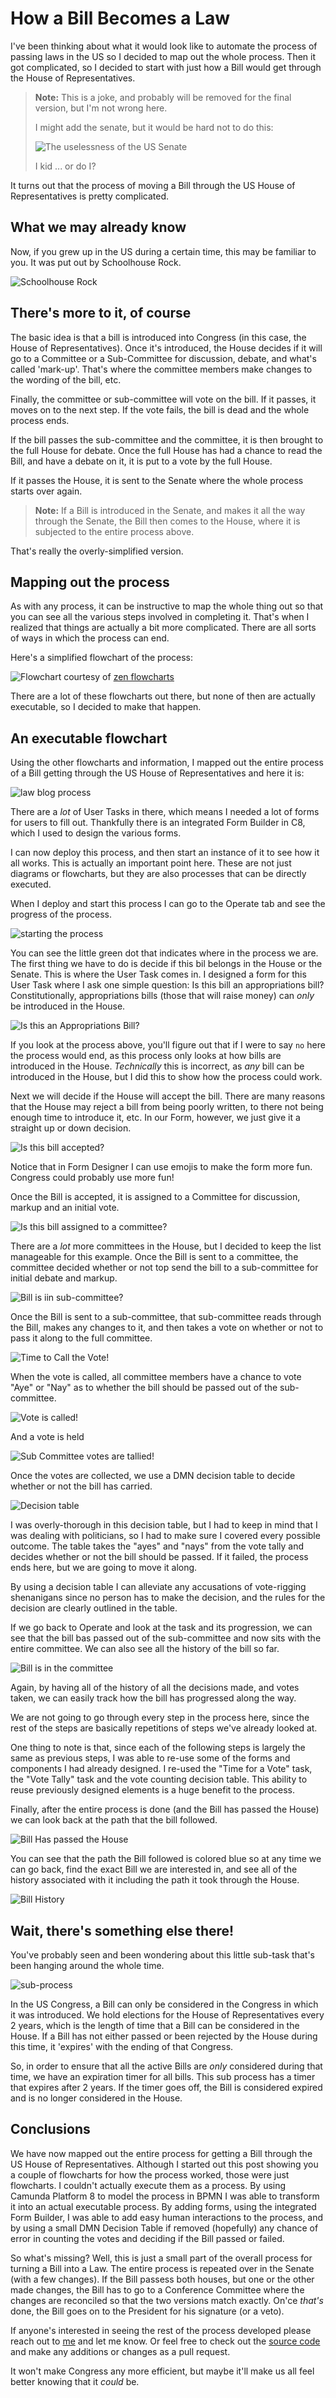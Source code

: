 # How a Bill Becomes a Law

I've been thinking about what it would look like to automate the process of passing laws in the US so I decided to map out the whole process. Then it got complicated, so I decided to start with just how a Bill would get through the House of Representatives.

> **Note:** This is a joke, and probably will be removed for the final version, but I'm not wrong here.
>
> I might add the senate, but it would be hard not to do this:
>
> ![The uselessness of the US Senate](images/senate.png)
>
> I kid ... or do I?

It turns out that the process of moving a Bill through the US House of Representatives is pretty complicated.

## What we may already know

Now, if you grew up in the US during a certain time, this may be familiar to you. It was put out by Schoolhouse Rock.

![Schoolhouse Rock](https://www.youtube.com/watch?v=Otbml6WIQPo)

## There's more to it, of course

The basic idea is that a bill is introduced into Congress (in this case, the House of Representatives). Once it's introduced, the House decides if it will go to a Committee or a Sub-Committee for discussion, debate, and what's called 'mark-up'. That's where the committee members make changes to the wording of the bill, etc.

Finally, the committee or sub-committee will vote on the bill. If it passes, it moves on to the next step. If the vote fails, the bill is dead and the whole process ends.

If the bill passes the sub-committee and the committee, it is then brought to the full House for debate. Once the full House has had a chance to read the Bill, and have a debate on it, it is put to a vote by the full House.

If it passes the House, it is sent to the Senate where the whole process starts over again.

> **Note:** If a Bill is introduced in the Senate, and makes it all the way through the Senate, the Bill then comes to the House, where it is subjected to the entire process above.

That's really the overly-simplified version.

## Mapping out the process

As with any process, it can be instructive to map the whole thing out so that you can see all the various steps involved in completing it. That's when I realized that things are actually a bit more complicated. There are all sorts of ways in which the process can end.

Here's a simplified flowchart of the process:

![Flowchart](images/flow-chart.png) courtesy of [zen flowcharts](https://www.zenflowchart.com/guides/how-a-bill-becomes-a-law-flowchart)

There are a lot of these flowcharts out there, but none of then are actually executable, so I decided to make that happen.

## An executable flowchart

Using the other flowcharts and information, I mapped out the entire process of a Bill getting through the US House of Representatives and here it is:

![law blog process](images/lawblog-bpmn.svg)

There are a *lot* of User Tasks in there, which means I needed a lot of forms for users to fill out. Thankfully there is an integrated Form Builder in C8, which I used to design the various forms.

I can now deploy this process, and then start an instance of it to see how it all works. This is actually an important point here. These are not just diagrams or flowcharts, but they are also processes that can be directly executed.

When I deploy and start this process I can go to the Operate tab and see the progress of the process.

![ starting the process](images/start-make-law.png)

You can see the little green dot that indicates where in the process we are. The first thing we have to do is decide if this bil belongs in the House or the Senate. This is where the User Task comes in. I designed a form for this User Task where I ask one simple question: Is this bill an appropriations bill? Constitutionally, appropriations bills (those that will raise money) can *only* be introduced in the House.

![Is this an Appropriations Bill?](images/start-law-task.png)

If you look at the process above, you'll figure out that if I were to say `no` here the process would end, as this process only looks at how bills are introduced in the House. _Technically_ this is incorrect, as _any_ bill can be introduced in the House, but I did this to show how the process could work.

Next we will decide if the House will accept the bill. There are many reasons that the House may reject a bill from being poorly written, to there not being enough time to introduce it, etc. In our Form, however, we just give it a straight up or down decision.

![Is this bill accepted?](images/accept-bill-task.png)

Notice that in Form Designer I can use emojis to make the form more fun. Congress could probably use more fun!

Once the Bill is accepted, it is assigned to a Committee for discussion, markup and an initial vote.

![Is this bill assigned to a committee?](images/committee-choice-task.png)

There are a *lot* more committees in the House, but I decided to keep the list manageable for this example. Once the Bill is sent to a committee, the committee decided whether or not top send the bill to a sub-committee for initial debate and markup.

![Bill is iin sub-committee?](images/sub-committee.png)

Once the Bill is sent to a sub-committee, that sub-committee reads through the Bill, makes any changes to it, and then takes a vote on whether or not to pass it along to the full committee.

![Time to Call the Vote!](images/time-to-vote.png)

When the vote is called, all committee members have a chance to vote "Aye" or "Nay" as to whether the bill should be passed out of the sub-committee.

![Vote is called!](images/tally-votes.png)

And a vote is held

![Sub Committee votes are tallied!](images/sub-committee-vote-task.png)

Once the votes are collected, we use a DMN decision table to decide whether or not the bill has carried.

![Decision table](images/decision-table.png)

I was overly-thorough in this decision table, but I had to keep in mind that I was dealing with politicians, so I had to make sure I covered every possible outcome. The table takes the "ayes" and "nays" from the vote tally and decides whether or not the bill should be passed. If it failed, the process ends here, but we are going to move it along.

By using a decision table I can alleviate any accusations of vote-rigging shenanigans since no person has to make the decision, and the rules for the decision are clearly outlined in the table.

If we go back to Operate and look at the task and its progression, we can see that the bill bas passed out of the sub-committee and now sits with the entire committee. We can also see all the history of the bill so far.

![Bill is in the committee](images/on-to-committee.png)

Again, by having all of the history of all the decisions made, and votes taken, we can easily track how the bill has progressed along the way.

We are not going to go through every step in the process here, since the rest of the steps are basically repetitions of steps we've already looked at.

One thing to note is that, since each of the following steps is largely the same as previous steps, I was able to re-use some of the forms and components I had already designed. I re-used the "Time for a Vote" task, the "Vote Tally" task and the vote counting decision table. This ability to reuse previously designed elements is a huge benefit to the process.

Finally, after the entire process is done (and the Bill has passed the House) we can look back at the path that the bill followed.

![Bill Has passed the House](images/bill-complete.png)

You can see that the path the Bill followed is colored blue so at any time we can go back, find the exact Bill we are interested in, and see all of the history associated with it including the path it took through the House.

![Bill History](images/bill-history.png)

## Wait, there's something else there!

You've probably seen and been wondering about this little sub-task that's been hanging around the whole time.

![sub-process](images/sub-process.png)

In the US Congress, a Bill can only be considered in the Congress in which it was introduced. We hold elections for the House of Representatives every 2 years, which is the length of time that a Bill can be considered in the House. If a Bill has not either passed or been rejected by the House during this time, it 'expires' with the ending of that Congress.

So, in order to ensure that all the active Bills are *only* considered during that time, we have an expiration timer for all bills. This sub process has a timer that expires after 2 years. If the timer goes off, the Bill is considered expired and is no longer considered in the House.

## Conclusions

We have now mapped out the entire process for getting a Bill through the US House of Representatives. Although I started out this post showing you a couple of flowcharts for how the process worked, those were just flowcharts. I couldn't actually execute them as a process. By using Camunda Platform 8 to model the process in BPMN I was able to transform it into an actual executable process. By adding forms, using the integrated Form Builder, I was able to add easy human interactions to the process, and by using a small DMN Decision Table if removed (hopefully) any chance of error in counting the votes and deciding if the Bill passed or failed.

So what's missing? Well, this is just a small part of the overall process for turning a Bill into a Law. The entire process is repeated over in the Senate (with a few changes). If the Bill passess both houses, but one or the other made changes, the Bill has to go to a Conference Committee where the changes are reconciled so that the two versions match exactly. On'ce *that's* done, the Bill goes on to the President for his signature (or a veto).

If anyone's interested in seeing the rest of the process developed please reach out to [me](mailto:david.simmons@camunda.com) and let me know. Or feel free to check out the [source code](https://github.com/davidgs.com/law-blog) and make any additions or changes as a pull request.

It won't make Congress any more efficient, but maybe it'll make us all feel better knowing that it *could* be.
